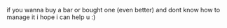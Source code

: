 if you wanna buy a bar or bought one (even better) and dont know how to manage it i hope i can help u :)
